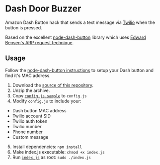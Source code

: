 # Dash Door Buzzer

Amazon Dash Button hack that sends a text message via [Twilio](https://www.twilio.com/) when the button is pressed.

Based on the excellent [node-dash-button](https://github.com/hortinstein/node-dash-button) library which uses [Edward Bensen's ARP request technique](https://medium.com/@edwardbenson/how-i-hacked-amazon-s-5-wifi-button-to-track-baby-data-794214b0bdd8).

## Usage

Follow the [node-dash-button instructions](https://github.com/hortinstein/node-dash-button#first-time-dash-setup) to setup your Dash button and find it's MAC address.

1. Download the [source of this repository](https://github.com/wehriam/dash-door-buzzer/archive/master.zip).
2. Unzip the archive.
3. Copy [`config.js.sample`](https://github.com/wehriam/dash-door-buzzer/blob/master/config.js.sample) to `config.js`
4. Modify `config.js` to include your:
  * Dash button MAC address
  * Twilio account SID
  * Twilio auth token
  * Twilio number
  * Phone number
  * Custom message
5. Install dependencies: `npm install`
6. Make index.js executable: `chmod +x index.js`
7. Run [`index.js`](https://github.com/wehriam/dash-door-buzzer/blob/master/index.js) as root: `sudo ./index.js`
